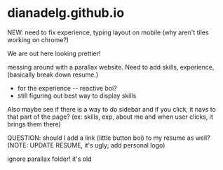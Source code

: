 # dianadelg.github.io

NEW: need to fix experience, typing layout on mobile (why aren't tiles working on chrome?)

We are out here looking prettier!

messing around with a parallax website. Need to add skills, experience, (basically break down resume.)
- for the experience -- reactive boi?
- still figuring out best way to display skills 

Also maybe see if there is a way to do sidebar and if you click, it navs to that part of the page? (ex: skills, exp, about me and when user clicks, it brings them there)

QUESTION: should I add a link (little button boi) to my resume as well? (NOTE: UPDATE RESUME, it's ugly; add personal logo)


ignore parallax folder! it's old
